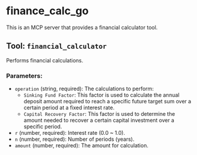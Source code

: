 # finance_calc_go

This is an MCP server that provides a financial calculator tool.

## Tool: `financial_calculator`

Performs financial calculations.

### Parameters:

- `operation` (string, required):
  The calculations to perform:
  - `Sinking Fund Factor`: This factor is used to calculate the annual deposit amount required to reach a specific future target sum over a certain period at a fixed interest rate.
  - `Capital Recovery Factor`: This factor is used to determine the amount needed to recover a certain capital investment over a specific period.
- `r` (number, required): Interest rate (0.0 ~ 1.0).
- `n` (number, required): Number of periods (years).
- `amount` (number, required): The amount for calculation.

